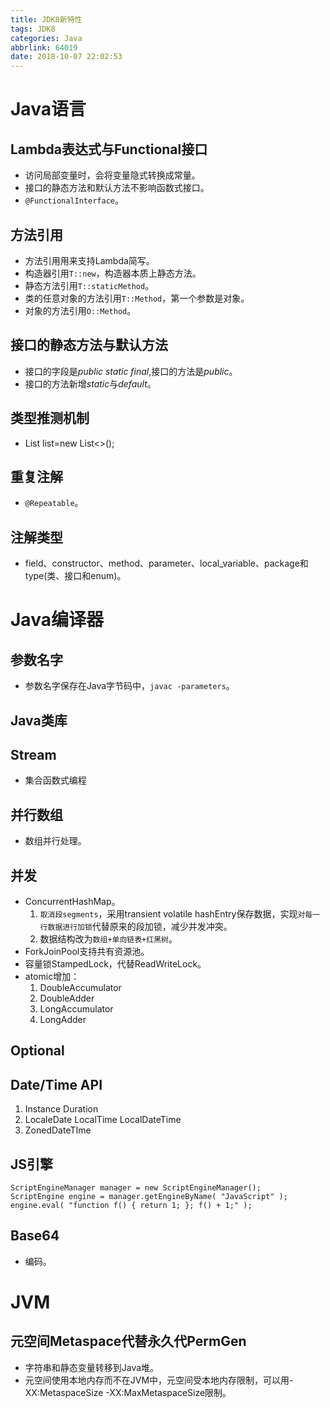 ```yaml
---
title: JDK8新特性
tags: JDK8
categories: Java
abbrlink: 64019
date: 2018-10-07 22:02:53
---
```

# Java语言

## Lambda表达式与Functional接口
* 访问局部变量时，会将变量隐式转换成常量。
* 接口的静态方法和默认方法不影响函数式接口。
* `@FunctionalInterface`。

## 方法引用
* 方法引用用来支持Lambda简写。
* 构造器引用`T::new`，构造器本质上静态方法。
* 静态方法引用`T::staticMethod`。
* 类的任意对象的方法引用`T::Method`，第一个参数是对象。
* 对象的方法引用`O::Method`。

## 接口的静态方法与默认方法
* 接口的字段是*public static final*,接口的方法是*public*。
* 接口的方法新增*static*与*default*。

## 类型推测机制
* List<T> list=new List<>();

## 重复注解
* `@Repeatable`。

## 注解类型
* field、constructor、method、parameter、local_variable、package和type(类、接口和enum)。

# Java编译器

## 参数名字
* 参数名字保存在Java字节码中，`javac -parameters`。

## Java类库

## Stream
* 集合函数式编程

## 并行数组
* 数组并行处理。

## 并发
* ConcurrentHashMap。
    1. `取消段segments`，采用transient volatile hashEntry保存数据，实现`对每一行数据进行加锁`代替原来的段加锁，减少并发冲突。
    2. 数据结构改为`数组+单向链表+红黑树`。
* ForkJoinPool支持共有资源池。
* 容量锁StampedLock，代替ReadWriteLock。
* atomic增加：
    1. DoubleAccumulator
    2. DoubleAdder
    3. LongAccumulator
    4. LongAdder

## Optional

## Date/Time API
1. Instance Duration
1. LocaleDate LocalTime LocalDateTime
1. ZonedDateTIme

## JS引擎
```
ScriptEngineManager manager = new ScriptEngineManager();
ScriptEngine engine = manager.getEngineByName( "JavaScript" );
engine.eval( "function f() { return 1; }; f() + 1;" );
```

## Base64
* 编码。

# JVM

## 元空间Metaspace代替永久代PermGen
* 字符串和静态变量转移到Java堆。
* 元空间使用本地内存而不在JVM中，元空间受本地内存限制，可以用-XX:MetaspaceSize -XX:MaxMetaspaceSize限制。

